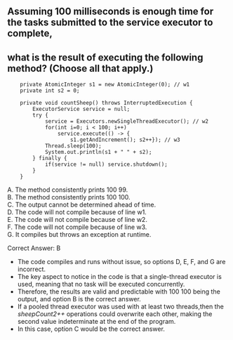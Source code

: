 ## Assuming 100 milliseconds is enough time for the tasks submitted to the service executor to complete,
## what is the result of executing the following method? (Choose all that apply.)

```
    private AtomicInteger s1 = new AtomicInteger(0); // w1
    private int s2 = 0;

    private void countSheep() throws InterruptedExecution {
        ExecutorService service = null;
        try {
            service = Executors.newSingleThreadExecutor(); // w2
            for(int i=0; i < 100; i++)
                service.execute(() -> {
                    s1.getAndIncrement(); s2++}); // w3
            Thread.sleep(100);
            System.out.println(s1 + " " + s2);
        } finally {
            if(service != null) service.shutdown();
        }
    }
```

A. The method consistently prints 100 99.           <br>
B. The method consistently prints 100 100.          <br>
C. The output cannot be determined ahead of time.   <br>
D. The code will not compile because of line w1.    <br>
E. The code will not compile because of line w2.    <br>
F. The code will not compile because of line w3.    <br>
G. It compiles but throws an exception at runtime.  <br>

Correct Answer: B

- The code compiles and runs without issue, so options D, E, F, and G are incorrect.
- The key aspect to notice in the code is that a single-thread executor is used, meaning that no task will be executed 
  concurrently.
- Therefore, the results are valid and predictable with 100 100 being the output, and option B is the correct answer.
- If a pooled thread executor was used with at least two threads,then the *sheepCount2++* operations could overwrite 
  each other, making the second value indeterminate at the end of the program.
- In this case, option C would be the correct answer.